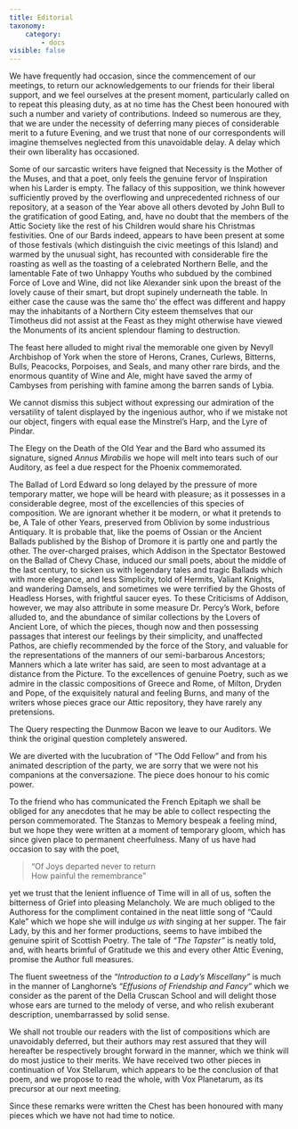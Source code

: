 ```yaml
---
title: Editorial
taxonomy:
    category:
        - docs
visible: false
---
```


We have frequently had occasion, since the commencement of our meetings, to return our acknowledgements to our friends for their liberal support, and we feel ourselves at the present moment, particularly called on to repeat this pleasing duty, as at no time has the Chest been honoured with such a number and variety of contributions. Indeed so numerous are they, that we are under the necessity of deferring many pieces of considerable merit to a future Evening, and we trust that none of our correspondents will imagine themselves neglected from this unavoidable delay. A delay which their own liberality has occasioned.

Some of our sarcastic writers have feigned that Necessity is the Mother of the Muses, and that a poet, only feels the genuine fervor of Inspiration when his Larder is empty. The fallacy of this supposition, we think however sufficiently proved by the overflowing and unprecedented richness of our repository, at a season of the Year above all others devoted by John Bull to the gratification of good Eating, and, have no doubt that the members of the Attic Society like the rest of his Children would share his Christmas festivities. One of our Bards indeed, appears to have been present at some of those festivals (which distinguish the civic meetings of this Island) and warmed by the unusual sight, has recounted with considerable fire the roasting as well as the toasting of a celebrated Northern Belle, and the lamentable Fate of two Unhappy Youths who subdued by the combined Force of Love and Wine, did not like Alexander sink upon the breast of the lovely cause of their smart, but dropt supinely underneath the table. In either case the cause was the same tho’ the effect was different and happy may the inhabitants of a Northern City esteem themselves that our Timotheus did not assist at the Feast as they might otherwise have viewed the Monuments of its ancient splendour flaming to destruction.

The feast here alluded to might rival the memorable one given by Nevyll Archbishop of York when the store of Herons, Cranes, Curlews, Bitterns, Bulls, Peacocks, Porpoises, and Seals, and many other rare birds, and the enormous quantity of Wine and Ale, might have saved the army of Cambyses from perishing with famine among the barren sands of Lybia.

We cannot dismiss this subject without expressing our admiration of the versatility of talent displayed by the ingenious author, who if we mistake not our object, fingers with equal ease the Minstrel’s Harp, and the Lyre of Pindar.

The Elegy on the Death of the Old Year and the Bard who assumed its signature, signed *Annus Mirabilis* we hope will melt into tears such of our Auditory, as feel a due respect for the Phoenix commemorated.

The Ballad of Lord Edward so long delayed by the pressure of more temporary matter, we hope will be heard with pleasure; as it possesses in a considerable degree, most of the excellencies of this species of composition. We are ignorant whether it be modern, or what it pretends to be, A Tale of other Years, preserved from Oblivion by some industrious Antiquary. It is probable that, like the poems of Ossian or the 
Ancient Ballads published by the Bishop of Dromore it is partly one and partly the other. The over-charged praises, which Addison in the Spectator Bestowed on the Ballad of Chevy Chase, induced our small poets, about the middle of the last century, to sicken us with legendary tales and tragic Ballads which with more elegance, and less Simplicity, told of Hermits, Valiant Knights, and wandering Damsels, and sometimes we were terrified by the Ghosts of Headless Horses, with frightful saucer eyes. To these Criticisms of Addison, however, we may also attribute in some measure Dr. Percy’s Work, before alluded to, and the abundance of similar collections by the Lovers of Ancient Lore, of which the pieces, though now and then possessing passages that interest our feelings by their simplicity, and unaffected Pathos, are chiefly recommended by the force of the Story, and valuable for the representations of the manners of our semi-barbarous Ancestors; Manners which a late writer has said, are seen to most advantage at a distance from the Picture. To the excellences of genuine Poetry, such as we admire in the classic compositions of Greece and Rome, of Milton, Dryden and Pope, of the exquisitely natural and feeling Burns, and many of the writers whose pieces grace our Attic repository, they have rarely any pretensions.

The Query respecting the Dunmow Bacon we leave to our Auditors. We think the original question completely answered.

We are diverted with the lucubration of “The Odd Fellow” and from his animated description of the party, we are sorry that we were not his companions at the conversazione. The piece does honour to his comic power.

To the friend who has communicated the French Epitaph we shall be obliged for any anecdotes that he may be able to collect respecting the person commemorated. The Stanzas to Memory bespeak a feeling mind, but we hope they were written at a moment of temporary gloom, which has since given place to permanent cheerfulness. Many of us have had occasion to say with the poet,

>  “Of Joys departed never to return  
>  How painful the remembrance”

yet we trust that the lenient influence of Time will in all of us, soften the bitterness of Grief into pleasing Melancholy. We are much obliged to the Authoress for the compliment contained in the neat little song of “Cauld Kale” which we hope she will indulge *us with* singing at her supper. The fair Lady, by this and her former productions, seems to have imbibed the genuine spirit of Scottish Poetry. The tale of *“The Tapster”* is neatly told, and, with hearts brimful of Gratitude we this and every other Attic Evening, promise the Author full measures.

The fluent sweetness of the *“Introduction to a Lady’s Miscellany”* is much in the manner of Langhorne’s *“Effusions of Friendship and Fancy”* which we consider as the parent of the Della Cruscan School and will delight those whose ears are turned to the melody of verse, and who relish exuberant description, unembarrassed by solid sense.

We shall not trouble our readers with the list of compositions which are unavoidably deferred, but their authors may rest assured that they will hereafter be respectively brought forward in the manner, which we think will do most justice to their merits. We have received two other pieces in continuation of Vox Stellarum, which appears to be the conclusion of that poem, and we propose to read the whole, with Vox Planetarum, as its precursor at our next meeting.

Since these remarks were written the Chest has been honoured with many pieces which we have not had time to notice.
